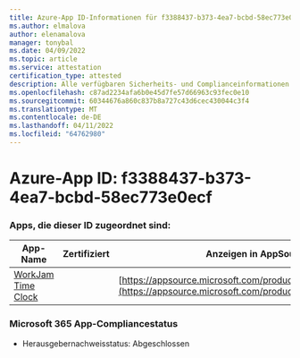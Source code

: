 ```yaml
---
title: Azure-App ID-Informationen für f3388437-b373-4ea7-bcbd-58ec773e0ecf
ms.author: elmalova
author: elenamalova
manager: tonybal
ms.date: 04/09/2022
ms.topic: article
ms.service: attestation
certification_type: attested
description: Alle verfügbaren Sicherheits- und Complianceinformationen für f3388437-b373-4ea7-bcbd-58ec773e0ecf.
ms.openlocfilehash: c87ad2234afa6b0e45d7fe57d66963c93fec0e10
ms.sourcegitcommit: 60344676a860c837b8a727c43d6cec430044c3f4
ms.translationtype: MT
ms.contentlocale: de-DE
ms.lasthandoff: 04/11/2022
ms.locfileid: "64762980"
---
```

# <a name="azure-app-id-f3388437-b373-4ea7-bcbd-58ec773e0ecf"></a>Azure-App ID: f3388437-b373-4ea7-bcbd-58ec773e0ecf


### <a name="apps-associated-with-this-id"></a>Apps, die dieser ID zugeordnet sind:
| **App-Name** | **Zertifiziert** | **Anzeigen in AppSource** |
|--------------|---------------|-----------------------|
| [WorkJam Time Clock](../forward/WA200003620.md) |  | [https://appsource.microsoft.com/product/office/WA200003620](https://appsource.microsoft.com/product/office/WA200003620) |

### <a name="microsoft-365-app-compliance-status"></a>Microsoft 365 App-Compliancestatus
- Herausgebernachweisstatus: Abgeschlossen

